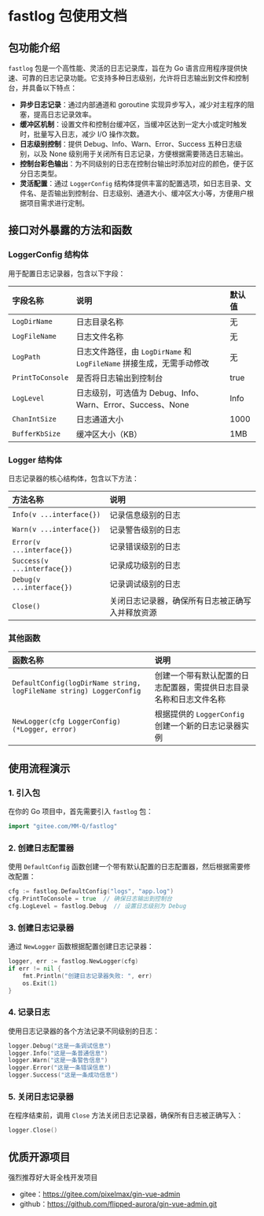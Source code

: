# fastlog 包使用文档

## 包功能介绍

`fastlog` 包是一个高性能、灵活的日志记录库，旨在为 Go 语言应用程序提供快速、可靠的日志记录功能。它支持多种日志级别，允许将日志输出到文件和控制台，并具备以下特点：

- **异步日志记录**：通过内部通道和 goroutine 实现异步写入，减少对主程序的阻塞，提高日志记录效率。
- **缓冲区机制**：设置文件和控制台缓冲区，当缓冲区达到一定大小或定时触发时，批量写入日志，减少 I/O 操作次数。
- **日志级别控制**：提供 Debug、Info、Warn、Error、Success 五种日志级别，以及 None 级别用于关闭所有日志记录，方便根据需要筛选日志输出。
- **控制台彩色输出**：为不同级别的日志在控制台输出时添加对应的颜色，便于区分日志类型。
- **灵活配置**：通过 `LoggerConfig` 结构体提供丰富的配置选项，如日志目录、文件名、是否输出到控制台、日志级别、通道大小、缓冲区大小等，方便用户根据项目需求进行定制。

## 接口对外暴露的方法和函数

### LoggerConfig 结构体

用于配置日志记录器，包含以下字段：

| 字段名称         | 说明                                                         | 默认值 |
| :--------------- | :----------------------------------------------------------- | :----- |
| `LogDirName`     | 日志目录名称                                                 | 无     |
| `LogFileName`    | 日志文件名称                                                 | 无     |
| `LogPath`        | 日志文件路径，由 `LogDirName` 和 `LogFileName` 拼接生成，无需手动修改 | 无     |
| `PrintToConsole` | 是否将日志输出到控制台                                       | true   |
| `LogLevel`       | 日志级别，可选值为 Debug、Info、Warn、Error、Success、None   | Info   |
| `ChanIntSize`    | 日志通道大小                                                 | 1000   |
| `BufferKbSize`   | 缓冲区大小（KB）                                             | 1MB    |

### Logger 结构体

日志记录器的核心结构体，包含以下方法：

| 方法名称                    | 说明                                             |
| :-------------------------- | :----------------------------------------------- |
| `Info(v ...interface{})`    | 记录信息级别的日志                               |
| `Warn(v ...interface{})`    | 记录警告级别的日志                               |
| `Error(v ...interface{})`   | 记录错误级别的日志                               |
| `Success(v ...interface{})` | 记录成功级别的日志                               |
| `Debug(v ...interface{})`   | 记录调试级别的日志                               |
| `Close()`                   | 关闭日志记录器，确保所有日志被正确写入并释放资源 |

### 其他函数

| 函数名称                                                     | 说明                                                         |
| :----------------------------------------------------------- | :----------------------------------------------------------- |
| `DefaultConfig(logDirName string, logFileName string) LoggerConfig` | 创建一个带有默认配置的日志配置器，需提供日志目录名称和日志文件名称 |
| `NewLogger(cfg LoggerConfig) (*Logger, error)`               | 根据提供的 `LoggerConfig` 创建一个新的日志记录器实例         |

## 使用流程演示

### 1. 引入包

在你的 Go 项目中，首先需要引入 `fastlog` 包：

```go
import "gitee.com/MM-Q/fastlog"
```

### 2. 创建日志配置器

使用 `DefaultConfig` 函数创建一个带有默认配置的日志配置器，然后根据需要修改配置：

```go
cfg := fastlog.DefaultConfig("logs", "app.log")
cfg.PrintToConsole = true  // 确保日志输出到控制台
cfg.LogLevel = fastlog.Debug  // 设置日志级别为 Debug
```

### 3. 创建日志记录器

通过 `NewLogger` 函数根据配置创建日志记录器：

```go
logger, err := fastlog.NewLogger(cfg)
if err != nil {
    fmt.Println("创建日志记录器失败: ", err)
    os.Exit(1)
}
```

### 4. 记录日志

使用日志记录器的各个方法记录不同级别的日志：

```go
logger.Debug("这是一条调试信息")
logger.Info("这是一条普通信息")
logger.Warn("这是一条警告信息")
logger.Error("这是一条错误信息")
logger.Success("这是一条成功信息")
```

### 5. 关闭日志记录器

在程序结束前，调用 `Close` 方法关闭日志记录器，确保所有日志被正确写入：

```go
logger.Close()
```

## 优质开源项目
强烈推荐好大哥全栈开发项目
- gitee：https://gitee.com/pixelmax/gin-vue-admin
- github：https://github.com/flipped-aurora/gin-vue-admin.git